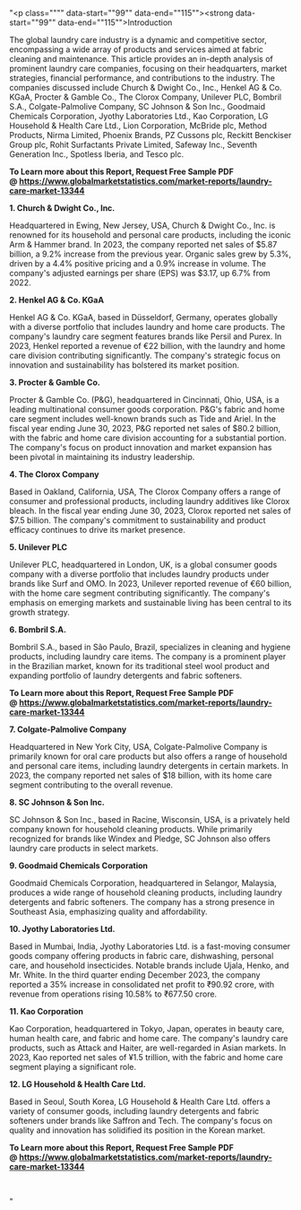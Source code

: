 "<p class="""" data-start=""99"" data-end=""115""><strong data-start=""99"" data-end=""115"">Introduction</strong></p>
<p class="""" data-start=""117"" data-end=""274""><span class=""relative -mx-px my-[-0.2rem] rounded-sm px-px py-[0.2rem]"">The global laundry care industry is a dynamic and competitive sector, encompassing a wide array of products and services aimed at fabric cleaning and maintenance.</span> <span class=""relative -mx-px my-[-0.2rem] rounded-sm px-px py-[0.2rem]"">This article provides an in-depth analysis of prominent laundry care companies, focusing on their headquarters, market strategies, financial performance, and contributions to the industry.</span> <span class=""relative -mx-px my-[-0.2rem] rounded-sm px-px py-[0.2rem]"">The companies discussed include Church &amp; Dwight Co., Inc., Henkel AG &amp; Co. KGaA, Procter &amp; Gamble Co., The Clorox Company, Unilever PLC, Bombril S.A., Colgate-Palmolive Company, SC Johnson &amp; Son Inc., Goodmaid Chemicals Corporation, Jyothy Laboratories Ltd., Kao Corporation, LG Household &amp; Health Care Ltd., Lion Corporation, McBride plc, Method Products, Nirma Limited, Phoenix Brands, PZ Cussons plc, Reckitt Benckiser Group plc, Rohit Surfactants Private Limited, Safeway Inc., Seventh Generation Inc., Spotless Iberia, and Tesco plc.</span></p>
<p class="""" data-start=""117"" data-end=""274""><strong>To Learn more about this Report, Request Free Sample PDF @&nbsp;<a href=""https://www.globalmarketstatistics.com/market-reports/laundry-care-market-13344"">https://www.globalmarketstatistics.com/market-reports/laundry-care-market-13344</a></strong></p>
<p class="""" data-start=""276"" data-end=""308""><strong data-start=""276"" data-end=""308"">1. Church &amp; Dwight Co., Inc.</strong></p>
<p class="""" data-start=""310"" data-end=""547""><span class=""relative -mx-px my-[-0.2rem] rounded-sm px-px py-[0.2rem]"">Headquartered in Ewing, New Jersey, USA, Church &amp; Dwight Co., Inc. is renowned for its household and personal care products, including the iconic Arm &amp; Hammer brand.</span> <span class=""relative -mx-px my-[-0.2rem] rounded-sm px-px py-[0.2rem]"">In 2023, the company reported net sales of $5.87 billion, a 9.2% increase from the previous year.</span> <span class=""relative -mx-px my-[-0.2rem] rounded-sm px-px py-[0.2rem]"">Organic sales grew by 5.3%, driven by a 4.4% positive pricing and a 0.9% increase in volume.</span> <span class=""relative -mx-px my-[-0.2rem] rounded-sm px-px py-[0.2rem]"">The company's adjusted earnings per share (EPS) was $3.17, up 6.7% from 2022.</span>&nbsp;</p>
<p class="""" data-start=""549"" data-end=""576""><strong data-start=""549"" data-end=""576"">2. Henkel AG &amp; Co. KGaA</strong></p>
<p class="""" data-start=""578"" data-end=""783""><span class=""relative -mx-px my-[-0.2rem] rounded-sm px-px py-[0.2rem]"">Henkel AG &amp; Co. KGaA, based in D&uuml;sseldorf, Germany, operates globally with a diverse portfolio that includes laundry and home care products.</span> <span class=""relative -mx-px my-[-0.2rem] rounded-sm px-px py-[0.2rem]"">The company's laundry care segment features brands like Persil and Purex.</span> <span class=""relative -mx-px my-[-0.2rem] rounded-sm px-px py-[0.2rem]"">In 2023, Henkel reported a revenue of &euro;22 billion, with the laundry and home care division contributing significantly.</span> <span class=""relative -mx-px my-[-0.2rem] rounded-sm px-px py-[0.2rem]"">The company's strategic focus on innovation and sustainability has bolstered its market position.</span></p>
<p class="""" data-start=""785"" data-end=""812""><strong data-start=""785"" data-end=""812"">3. Procter &amp; Gamble Co.</strong></p>
<p class="""" data-start=""814"" data-end=""1019""><span class=""relative -mx-px my-[-0.2rem] rounded-sm px-px py-[0.2rem]"">Procter &amp; Gamble Co. (P&amp;G), headquartered in Cincinnati, Ohio, USA, is a leading multinational consumer goods corporation.</span> <span class=""relative -mx-px my-[-0.2rem] rounded-sm px-px py-[0.2rem]"">P&amp;G's fabric and home care segment includes well-known brands such as Tide and Ariel.</span> <span class=""relative -mx-px my-[-0.2rem] rounded-sm px-px py-[0.2rem]"">In the fiscal year ending June 30, 2023, P&amp;G reported net sales of $80.2 billion, with the fabric and home care division accounting for a substantial portion.</span> <span class=""relative -mx-px my-[-0.2rem] rounded-sm px-px py-[0.2rem]"">The company's focus on product innovation and market expansion has been pivotal in maintaining its industry leadership.</span></p>
<p class="""" data-start=""1021"" data-end=""1046""><strong data-start=""1021"" data-end=""1046"">4. The Clorox Company</strong></p>
<p class="""" data-start=""1048"" data-end=""1213""><span class=""relative -mx-px my-[-0.2rem] rounded-sm px-px py-[0.2rem]"">Based in Oakland, California, USA, The Clorox Company offers a range of consumer and professional products, including laundry additives like Clorox bleach.</span> <span class=""relative -mx-px my-[-0.2rem] rounded-sm px-px py-[0.2rem]"">In the fiscal year ending June 30, 2023, Clorox reported net sales of $7.5 billion.</span> <span class=""relative -mx-px my-[-0.2rem] rounded-sm px-px py-[0.2rem]"">The company's commitment to sustainability and product efficacy continues to drive its market presence.</span></p>
<p class="""" data-start=""1215"" data-end=""1234""><strong data-start=""1215"" data-end=""1234"">5. Unilever PLC</strong></p>
<p class="""" data-start=""1236"" data-end=""1401""><span class=""relative -mx-px my-[-0.2rem] rounded-sm px-px py-[0.2rem]"">Unilever PLC, headquartered in London, UK, is a global consumer goods company with a diverse portfolio that includes laundry products under brands like Surf and OMO.</span> <span class=""relative -mx-px my-[-0.2rem] rounded-sm px-px py-[0.2rem]"">In 2023, Unilever reported revenue of &euro;60 billion, with the home care segment contributing significantly.</span> <span class=""relative -mx-px my-[-0.2rem] rounded-sm px-px py-[0.2rem]"">The company's emphasis on emerging markets and sustainable living has been central to its growth strategy.</span></p>
<p class="""" data-start=""1403"" data-end=""1422""><strong data-start=""1403"" data-end=""1422"">6. Bombril S.A.</strong></p>
<p class="""" data-start=""1424"" data-end=""1549""><span class=""relative -mx-px my-[-0.2rem] rounded-sm px-px py-[0.2rem]"">Bombril S.A., based in S&atilde;o Paulo, Brazil, specializes in cleaning and hygiene products, including laundry care items.</span> <span class=""relative -mx-px my-[-0.2rem] rounded-sm px-px py-[0.2rem]"">The company is a prominent player in the Brazilian market, known for its traditional steel wool product and expanding portfolio of laundry detergents and fabric softeners.</span></p>
<p class="""" data-start=""1424"" data-end=""1549""><strong>To Learn more about this Report, Request Free Sample PDF @&nbsp;<a href=""https://www.globalmarketstatistics.com/market-reports/laundry-care-market-13344"">https://www.globalmarketstatistics.com/market-reports/laundry-care-market-13344</a></strong></p>
<p class="""" data-start=""1551"" data-end=""1583""><strong data-start=""1551"" data-end=""1583"">7. Colgate-Palmolive Company</strong></p>
<p class="""" data-start=""1585"" data-end=""1710""><span class=""relative -mx-px my-[-0.2rem] rounded-sm px-px py-[0.2rem]"">Headquartered in New York City, USA, Colgate-Palmolive Company is primarily known for oral care products but also offers a range of household and personal care items, including laundry detergents in certain markets.</span> <span class=""relative -mx-px my-[-0.2rem] rounded-sm px-px py-[0.2rem]"">In 2023, the company reported net sales of $18 billion, with its home care segment contributing to the overall revenue.</span></p>
<p class="""" data-start=""1712"" data-end=""1740""><strong data-start=""1712"" data-end=""1740"">8. SC Johnson &amp; Son Inc.</strong></p>
<p class="""" data-start=""1742"" data-end=""1867""><span class=""relative -mx-px my-[-0.2rem] rounded-sm px-px py-[0.2rem]"">SC Johnson &amp; Son Inc., based in Racine, Wisconsin, USA, is a privately held company known for household cleaning products.</span> <span class=""relative -mx-px my-[-0.2rem] rounded-sm px-px py-[0.2rem]"">While primarily recognized for brands like Windex and Pledge, SC Johnson also offers laundry care products in select markets.</span></p>
<p class="""" data-start=""1869"" data-end=""1906""><strong data-start=""1869"" data-end=""1906"">9. Goodmaid Chemicals Corporation</strong></p>
<p class="""" data-start=""1908"" data-end=""2033""><span class=""relative -mx-px my-[-0.2rem] rounded-sm px-px py-[0.2rem]"">Goodmaid Chemicals Corporation, headquartered in Selangor, Malaysia, produces a wide range of household cleaning products, including laundry detergents and fabric softeners.</span> <span class=""relative -mx-px my-[-0.2rem] rounded-sm px-px py-[0.2rem]"">The company has a strong presence in Southeast Asia, emphasizing quality and affordability.</span></p>
<p class="""" data-start=""2035"" data-end=""2067""><strong data-start=""2035"" data-end=""2067"">10. Jyothy Laboratories Ltd.</strong></p>
<p class="""" data-start=""2069"" data-end=""2274""><span class=""relative -mx-px my-[-0.2rem] rounded-sm px-px py-[0.2rem]"">Based in Mumbai, India, Jyothy Laboratories Ltd. is a fast-moving consumer goods company offering products in fabric care, dishwashing, personal care, and household insecticides.</span> <span class=""relative -mx-px my-[-0.2rem] rounded-sm px-px py-[0.2rem]"">Notable brands include Ujala, Henko, and Mr. White.</span> <span class=""relative -mx-px my-[-0.2rem] rounded-sm px-px py-[0.2rem]"">In the third quarter ending December 2023, the company reported a 35% increase in consolidated net profit to ₹90.92 crore, with revenue from operations rising 10.58% to ₹677.50 crore.</span> </p>
<p class="""" data-start=""2276"" data-end=""2299""><strong data-start=""2276"" data-end=""2299"">11. Kao Corporation</strong></p>
<p class="""" data-start=""2301"" data-end=""2466""><span class=""relative -mx-px my-[-0.2rem] rounded-sm px-px py-[0.2rem]"">Kao Corporation, headquartered in Tokyo, Japan, operates in beauty care, human health care, and fabric and home care.</span> <span class=""relative -mx-px my-[-0.2rem] rounded-sm px-px py-[0.2rem]"">The company's laundry care products, such as Attack and Haiter, are well-regarded in Asian markets.</span> <span class=""relative -mx-px my-[-0.2rem] rounded-sm px-px py-[0.2rem]"">In 2023, Kao reported net sales of &yen;1.5 trillion, with the fabric and home care segment playing a significant role.</span></p>
<p class="""" data-start=""2468"" data-end=""2507""><strong data-start=""2468"" data-end=""2507"">12. LG Household &amp; Health Care Ltd.</strong></p>
<p class="""" data-start=""2509"" data-end=""2634""><span class=""relative -mx-px my-[-0.2rem] rounded-sm px-px py-[0.2rem]"">Based in Seoul, South Korea, LG Household &amp; Health Care Ltd. offers a variety of consumer goods, including laundry detergents and fabric softeners under brands like Saffron and Tech.</span> <span class=""relative -mx-px my-[-0.2rem] rounded-sm px-px py-[0.2rem]"">The company's focus on quality and innovation has solidified its position in the Korean market.</span></p>
<p class="""" data-start=""2509"" data-end=""2634""><span class=""relative -mx-px my-[-0.2rem] rounded-sm px-px py-[0.2rem]""><strong>To Learn more about this Report, Request Free Sample PDF @&nbsp;<a href=""https://www.globalmarketstatistics.com/market-reports/laundry-care-market-13344"">https://www.globalmarketstatistics.com/market-reports/laundry-care-market-13344</a></strong></span></p>
<p class="""" data-start=""2508"" data-end=""2833"">&nbsp;</p>"
